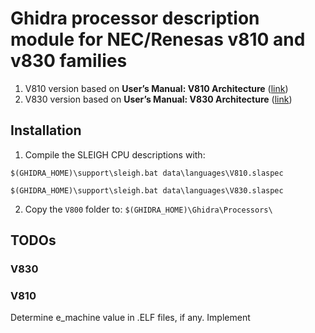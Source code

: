 # Ghidra processor description module for NEC/Renesas v810 and v830 families
1. V810 version based on **User’s Manual: V810 Architecture** ([link](https://files.virtual-boy.com/download/978644/u10082ej1v0um00.pdf))
2. V830 version based on **User’s Manual: V830 Architecture** ([link](https://www.renesas.com/us/en/document/mat/v830tm-hardware))
## Installation

1. Compile the SLEIGH CPU descriptions with:

`$(GHIDRA_HOME)\support\sleigh.bat data\languages\V810.slaspec`

`$(GHIDRA_HOME)\support\sleigh.bat data\languages\V830.slaspec`

2. Copy the `V800` folder to:
`$(GHIDRA_HOME)\Ghidra\Processors\`
## TODOs
### V830

### V810
Determine e_machine value in .ELF files, if any.
Implement

